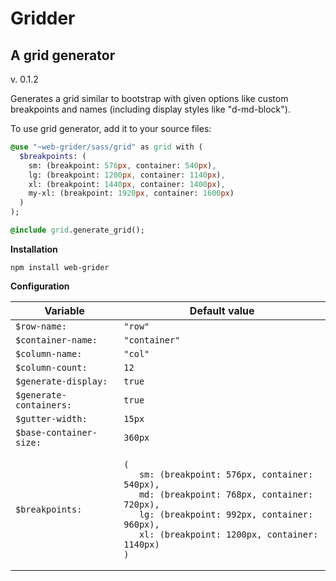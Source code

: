 # Gridder
## A grid generator

v. 0.1.2


Generates a grid similar to bootstrap with given options like custom breakpoints and names (including display styles like "d-md-block").

To use grid generator, add it to your source files:
```sass
@use "~web-grider/sass/grid" as grid with (
  $breakpoints: (
    sm: (breakpoint: 576px, container: 540px),
    lg: (breakpoint: 1200px, container: 1140px),
    xl: (breakpoint: 1440px, container: 1400px),
    my-xl: (breakpoint: 1920px, container: 1600px)
  )
);

@include grid.generate_grid();

```

**Installation**

```console
npm install web-grider
```

**Configuration**
<table>
    <thead>
    <tr>
        <th>Variable</th>
        <th>Default value</th>
    </tr>
    </thead>
    <tbody>
    <tr>
        <td><code>$row-name:</code></td>
        <td><code>"row"</code></td>
    </tr>
    <tr>
        <td><code>$container-name:</code></td>
        <td><code>"container"</code></td>
    </tr>
    <tr>
        <td><code>$column-name:</code></td>
        <td><code>"col"</code></td>
    </tr>
    <tr>
        <td><code>$column-count:</code></td>
        <td><code>12</code></td>
    </tr>
    <tr>
        <td><code>$generate-display:</code></td>
        <td><code>true</code></td>
    </tr>
    <tr>
        <td><code>$generate-containers:</code></td>
        <td><code>true</code></td>
    </tr>
    <tr>
        <td><code>$gutter-width:</code></td>
        <td><code>15px</code></td>
    </tr>
    <tr>
        <td><code>$base-container-size:</code></td>
        <td><code>360px</code></td>
    </tr>
    <tr>
        <td><code>$breakpoints:</code></td>
        <td><pre><code>(
   sm: (breakpoint: 576px, container: 540px),
   md: (breakpoint: 768px, container: 720px),
   lg: (breakpoint: 992px, container: 960px),
   xl: (breakpoint: 1200px, container: 1140px)
)</code></pre></td>
    </tr>
    </tbody>
</table>
